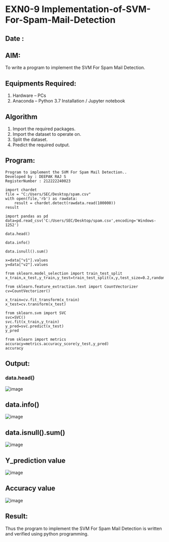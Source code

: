 # EXN0-9 Implementation-of-SVM-For-Spam-Mail-Detection
## Date : 
## AIM:
To write a program to implement the SVM For Spam Mail Detection.

## Equipments Required:
1. Hardware – PCs
2. Anaconda – Python 3.7 Installation / Jupyter notebook

## Algorithm
1. Import the required packages.
2. Import the dataset to operate on.
3. Split the dataset.
4. Predict the required output.

## Program:
```
Program to implement the SVM For Spam Mail Detection..
Developed by : DEEPAK RAJ S
RegisterNumber : 212222240023
```
```
import chardet 
file = "C:/Users/SEC/Desktop/spam.csv"
with open(file,'rb') as rawdata:
    result = chardet.detect(rawdata.read(100000))
result

import pandas as pd
data=pd.read_csv('C:/Users/SEC/Desktop/spam.csv',encoding='Windows-1252')

data.head()

data.info()

data.isnull().sum()

x=data["v1"].values
y=data["v2"].values

from sklearn.model_selection import train_test_split
x_train,x_test,y_train,y_test=train_test_split(x,y,test_size=0.2,random_state=0)

from sklearn.feature_extraction.text import CountVectorizer
cv=CountVectorizer()

x_train=cv.fit_transform(x_train)
x_test=cv.transform(x_test)

from sklearn.svm import SVC
svc=SVC()
svc.fit(x_train,y_train)
y_pred=svc.predict(x_test)
y_pred

from sklearn import metrics
accuracy=metrics.accuracy_score(y_test,y_pred)
accuracy

```

## Output:
### data.head()

![image](https://github.com/Ashwinkumar-03/Implementation-of-SVM-For-Spam-Mail-Detection/assets/118663725/4a99c4df-975b-4ba3-a285-b783370f8ae8)

## data.info()

![image](https://github.com/Ashwinkumar-03/Implementation-of-SVM-For-Spam-Mail-Detection/assets/118663725/7def7557-2f37-48e5-8c50-019a6755bb72)

## data.isnull().sum()

![image](https://github.com/Ashwinkumar-03/Implementation-of-SVM-For-Spam-Mail-Detection/assets/118663725/83dad644-194c-4338-b72b-eaf91afd57a1)

## Y_prediction value

![image](https://github.com/bharathganeshsivasankaran/Implementation-of-SVM-For-Spam-Mail-Detection/assets/119478098/ce982419-af68-49ac-bdfe-44bcc47d26c3)

## Accuracy value

![image](https://github.com/bharathganeshsivasankaran/Implementation-of-SVM-For-Spam-Mail-Detection/assets/119478098/df4c4158-555f-4cfb-b0e1-a5dfc16d9727)


## Result:
Thus the program to implement the SVM For Spam Mail Detection is written and verified using python programming.
